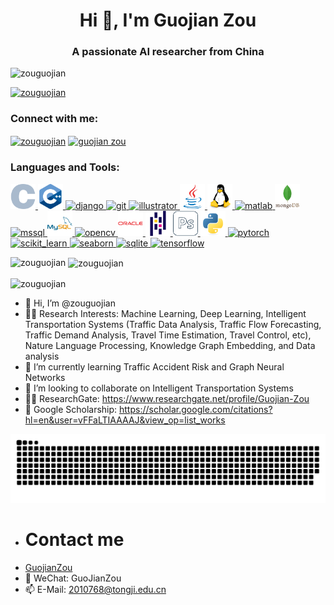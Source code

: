 <h1 align="center">Hi 👋, I'm Guojian Zou</h1>
<h3 align="center">A passionate AI researcher from China</h3>

<p align="left"> <img src="https://komarev.com/ghpvc/?username=zouguojian&label=Profile%20views&color=0e75b6&style=flat" alt="zouguojian" /> </p>

<p align="left"> <a href="https://github.com/ryo-ma/github-profile-trophy"><img src="https://github-profile-trophy.vercel.app/?username=zouguojian" alt="zouguojian" /></a> </p>

<h3 align="left">Connect with me:</h3>
<p align="left">
<a href="https://twitter.com/zouguojian" target="blank"><img align="center" src="https://raw.githubusercontent.com/rahuldkjain/github-profile-readme-generator/master/src/images/icons/Social/twitter.svg" alt="zouguojian" height="30" width="40" /></a>
<a href="https://linkedin.com/in/guojian zou" target="blank"><img align="center" src="https://raw.githubusercontent.com/rahuldkjain/github-profile-readme-generator/master/src/images/icons/Social/linked-in-alt.svg" alt="guojian zou" height="30" width="40" /></a>
</p>

<h3 align="left">Languages and Tools:</h3>
<p align="left"> <a href="https://www.cprogramming.com/" target="_blank" rel="noreferrer"> <img src="https://raw.githubusercontent.com/devicons/devicon/master/icons/c/c-original.svg" alt="c" width="40" height="40"/> </a> <a href="https://www.w3schools.com/cpp/" target="_blank" rel="noreferrer"> <img src="https://raw.githubusercontent.com/devicons/devicon/master/icons/cplusplus/cplusplus-original.svg" alt="cplusplus" width="40" height="40"/> </a> <a href="https://www.djangoproject.com/" target="_blank" rel="noreferrer"> <img src="https://cdn.worldvectorlogo.com/logos/django.svg" alt="django" width="40" height="40"/> </a> <a href="https://git-scm.com/" target="_blank" rel="noreferrer"> <img src="https://www.vectorlogo.zone/logos/git-scm/git-scm-icon.svg" alt="git" width="40" height="40"/> </a> <a href="https://www.adobe.com/in/products/illustrator.html" target="_blank" rel="noreferrer"> <img src="https://www.vectorlogo.zone/logos/adobe_illustrator/adobe_illustrator-icon.svg" alt="illustrator" width="40" height="40"/> </a> <a href="https://www.java.com" target="_blank" rel="noreferrer"> <img src="https://raw.githubusercontent.com/devicons/devicon/master/icons/java/java-original.svg" alt="java" width="40" height="40"/> </a> <a href="https://www.linux.org/" target="_blank" rel="noreferrer"> <img src="https://raw.githubusercontent.com/devicons/devicon/master/icons/linux/linux-original.svg" alt="linux" width="40" height="40"/> </a> <a href="https://www.mathworks.com/" target="_blank" rel="noreferrer"> <img src="https://upload.wikimedia.org/wikipedia/commons/2/21/Matlab_Logo.png" alt="matlab" width="40" height="40"/> </a> <a href="https://www.mongodb.com/" target="_blank" rel="noreferrer"> <img src="https://raw.githubusercontent.com/devicons/devicon/master/icons/mongodb/mongodb-original-wordmark.svg" alt="mongodb" width="40" height="40"/> </a> <a href="https://www.microsoft.com/en-us/sql-server" target="_blank" rel="noreferrer"> <img src="https://www.svgrepo.com/show/303229/microsoft-sql-server-logo.svg" alt="mssql" width="40" height="40"/> </a> <a href="https://www.mysql.com/" target="_blank" rel="noreferrer"> <img src="https://raw.githubusercontent.com/devicons/devicon/master/icons/mysql/mysql-original-wordmark.svg" alt="mysql" width="40" height="40"/> </a> <a href="https://opencv.org/" target="_blank" rel="noreferrer"> <img src="https://www.vectorlogo.zone/logos/opencv/opencv-icon.svg" alt="opencv" width="40" height="40"/> </a> <a href="https://www.oracle.com/" target="_blank" rel="noreferrer"> <img src="https://raw.githubusercontent.com/devicons/devicon/master/icons/oracle/oracle-original.svg" alt="oracle" width="40" height="40"/> </a> <a href="https://pandas.pydata.org/" target="_blank" rel="noreferrer"> <img src="https://raw.githubusercontent.com/devicons/devicon/2ae2a900d2f041da66e950e4d48052658d850630/icons/pandas/pandas-original.svg" alt="pandas" width="40" height="40"/> </a> <a href="https://www.photoshop.com/en" target="_blank" rel="noreferrer"> <img src="https://raw.githubusercontent.com/devicons/devicon/master/icons/photoshop/photoshop-line.svg" alt="photoshop" width="40" height="40"/> </a> <a href="https://www.python.org" target="_blank" rel="noreferrer"> <img src="https://raw.githubusercontent.com/devicons/devicon/master/icons/python/python-original.svg" alt="python" width="40" height="40"/> </a> <a href="https://pytorch.org/" target="_blank" rel="noreferrer"> <img src="https://www.vectorlogo.zone/logos/pytorch/pytorch-icon.svg" alt="pytorch" width="40" height="40"/> </a> <a href="https://scikit-learn.org/" target="_blank" rel="noreferrer"> <img src="https://upload.wikimedia.org/wikipedia/commons/0/05/Scikit_learn_logo_small.svg" alt="scikit_learn" width="40" height="40"/> </a> <a href="https://seaborn.pydata.org/" target="_blank" rel="noreferrer"> <img src="https://seaborn.pydata.org/_images/logo-mark-lightbg.svg" alt="seaborn" width="40" height="40"/> </a> <a href="https://www.sqlite.org/" target="_blank" rel="noreferrer"> <img src="https://www.vectorlogo.zone/logos/sqlite/sqlite-icon.svg" alt="sqlite" width="40" height="40"/> </a> <a href="https://www.tensorflow.org" target="_blank" rel="noreferrer"> <img src="https://www.vectorlogo.zone/logos/tensorflow/tensorflow-icon.svg" alt="tensorflow" width="40" height="40"/> </a> </p>

<p><img align="left" src="https://github-readme-stats.vercel.app/api/top-langs?username=zouguojian&show_icons=true&locale=en&layout=compact" alt="zouguojian" /></p>

<p>&nbsp;<img align="center" src="https://github-readme-stats.vercel.app/api?username=zouguojian&show_icons=true&locale=en" alt="zouguojian" /></p>

<p><img align="center" src="https://github-readme-streak-stats.herokuapp.com/?user=zouguojian&" alt="zouguojian" /></p>

- 👋 Hi, I’m @zouguojian
- 🧑‍🎓 Research Interests: Machine Learning, Deep Learning, Intelligent Transportation Systems (Traffic Data Analysis, Traffic Flow Forecasting, Traffic Demand Analysis,
Travel Time Estimation, Travel Control, etc), Nature Language Processing, Knowledge Graph Embedding, and Data analysis
- 🌱 I’m currently learning Traffic Accident Risk and Graph Neural Networks
- 💞️ I’m looking to collaborate on Intelligent Transportation Systems
- 🧑‍🎓 ResearchGate: https://www.researchgate.net/profile/Guojian-Zou
- 📑 Google Scholarship: https://scholar.google.com/citations?hl=en&user=vFFaLTIAAAAJ&view_op=list_works

<p align="center" dir="auto"> 
<!--   Visitor count<br> -->
<!--   <a target="_blank" rel="noopener noreferrer nofollow" href="https://profile-counter.glitch.me/{zouguojian}/count.svg"><img src="https://profile-counter.glitch.me/{zouguojian}/count.svg" data-canonical-src="https://profile-counter.glitch.me/{zouguojian}/count.svg" style="max-width: 100%;"></a> -->
  
  <img src="https://github.com/zouguojian/zouguojian/blob/main/contributions.svg" />
</p>

- # Contact me
- [GuojianZou](https://github.com/zouguojian)
- 📇 WeChat: GuoJianZou
- 📫 E-Mail: 2010768@tongji.edu.cn
<!---
zouguojian/zouguojian is a ✨ special ✨ repository because its `README.md` (this file) appears on your GitHub profile.
You can click the Preview link to take a look at your changes.
--->
